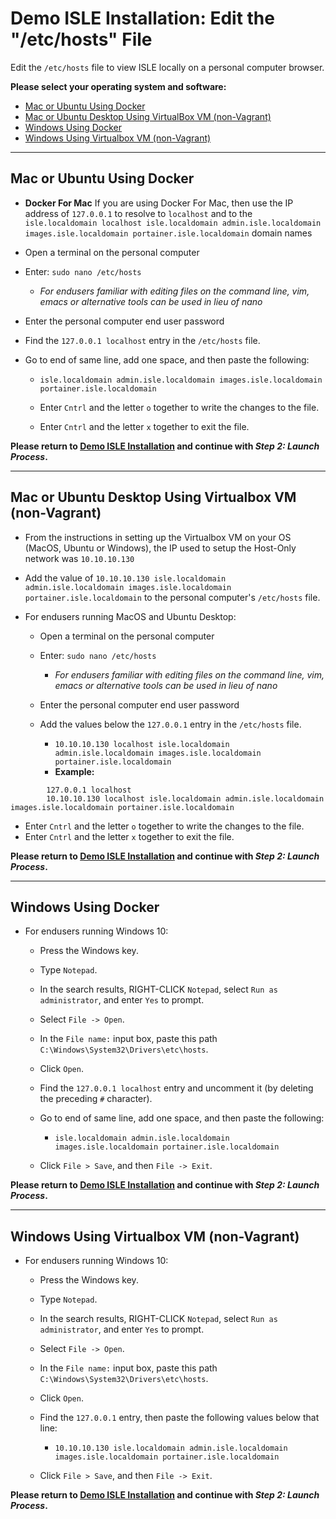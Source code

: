 # Demo ISLE Installation: Edit the "/etc/hosts" File

Edit the `/etc/hosts` file to view ISLE locally on a personal computer browser.

**Please select your operating system and software:**

- [Mac or Ubuntu Using Docker](#mac-or-ubuntu-using-docker)
- [Mac or Ubuntu Desktop Using VirtualBox VM (non-Vagrant)](#mac-or-ubuntu-desktop-using-virtualbox-vm-non-vagrant)
- [Windows Using Docker](#windows-using-docker)
- [Windows Using Virtualbox VM (non-Vagrant)](#windows-using-virtualbox-vm-non-vagrant)

---

## Mac or Ubuntu Using Docker

* **Docker For Mac** If you are using Docker For Mac, then use the IP address of `127.0.0.1` to resolve to `localhost` and to the `isle.localdomain localhost isle.localdomain admin.isle.localdomain images.isle.localdomain portainer.isle.localdomain` domain names

* Open a terminal on the personal computer

* Enter: `sudo nano /etc/hosts`
    * _For endusers familiar with editing files on the command line, vim, emacs or alternative tools can be used in lieu of nano_

* Enter the personal computer end user password

* Find the `127.0.0.1 localhost` entry in the `/etc/hosts` file.
* Go to end of same line, add one space, and then paste the following:

    * `isle.localdomain admin.isle.localdomain images.isle.localdomain portainer.isle.localdomain`

  * Enter `Cntrl` and the letter `o` together to write the changes to the file.

  * Enter `Cntrl` and the letter `x` together to exit the file.

**Please return to [Demo ISLE Installation](../install/install-demo.md#step-2-launch-process) and continue with _Step 2: Launch Process_.**

---

## Mac or Ubuntu Desktop Using Virtualbox VM (non-Vagrant)

* From the instructions in setting up the Virtualbox VM on your OS (MacOS, Ubuntu or Windows), the IP used to setup the Host-Only network was `10.10.10.130`

* Add the value of `10.10.10.130 isle.localdomain admin.isle.localdomain images.isle.localdomain portainer.isle.localdomain` to the personal computer's `/etc/hosts` file.   

* For endusers running MacOS and Ubuntu Desktop:

   * Open a terminal on the personal computer

   * Enter: `sudo nano /etc/hosts`
       * _For endusers familiar with editing files on the command line, vim, emacs or alternative tools can be used in lieu of nano_

   * Enter the personal computer end user password

   * Add the values below the `127.0.0.1` entry in the `/etc/hosts` file.

       * `10.10.10.130 localhost isle.localdomain admin.isle.localdomain images.isle.localdomain portainer.isle.localdomain`  
       * **Example:**

```
        127.0.0.1 localhost
        10.10.10.130 localhost isle.localdomain admin.isle.localdomain images.isle.localdomain portainer.isle.localdomain
```


* Enter `Cntrl` and the letter `o` together to write the changes to the file.
* Enter `Cntrl` and the letter `x` together to exit the file.

**Please return to [Demo ISLE Installation](../install/install-demo.md#step-2-launch-process) and continue with _Step 2: Launch Process_.**

---

## Windows Using Docker

* For endusers running Windows 10:

    * Press the Windows key.

    * Type `Notepad`.

    * In the search results, RIGHT-CLICK `Notepad`, select `Run as administrator`, and enter `Yes` to prompt.

    * Select `File -> Open`.

    * In the `File name:` input box, paste this path `C:\Windows\System32\Drivers\etc\hosts`.

    * Click `Open`.

    * Find the `127.0.0.1 localhost` entry and uncomment it (by deleting the preceding `#` character).

    * Go to end of same line, add one space, and then paste the following:

        * `isle.localdomain admin.isle.localdomain images.isle.localdomain portainer.isle.localdomain`

    * Click `File > Save`, and then `File -> Exit`.

**Please return to [Demo ISLE Installation](../install/install-demo.md#step-2-launch-process) and continue with _Step 2: Launch Process_.**

---

## Windows Using Virtualbox VM (non-Vagrant)

* For endusers running Windows 10:

    * Press the Windows key.

    * Type `Notepad`.

    * In the search results, RIGHT-CLICK `Notepad`, select `Run as administrator`, and enter `Yes` to prompt.

    * Select `File -> Open`.

    * In the `File name:` input box, paste this path `C:\Windows\System32\Drivers\etc\hosts`.

    * Click `Open`.

    * Find the `127.0.0.1` entry, then paste the following values below that line:

        * `10.10.10.130 isle.localdomain admin.isle.localdomain images.isle.localdomain portainer.isle.localdomain`  

    * Click `File > Save`, and then `File -> Exit`.

**Please return to [Demo ISLE Installation](../install/install-demo.md#step-2-launch-process) and continue with _Step 2: Launch Process_.**
